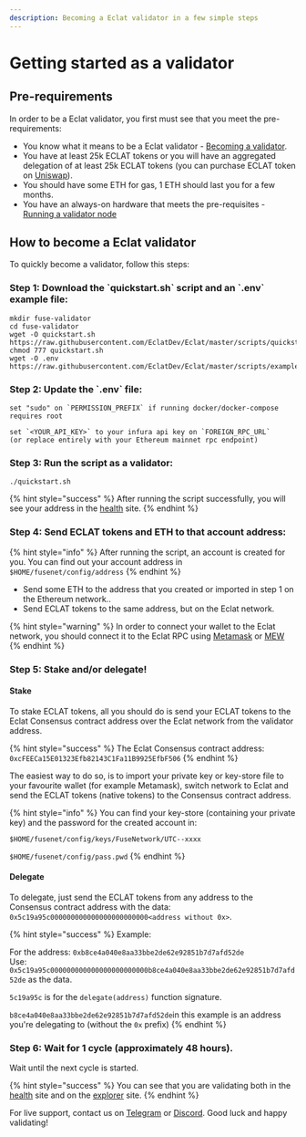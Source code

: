 ```yaml
---
description: Becoming a Eclat validator in a few simple steps
---
```


# Getting started as a validator

## Pre-requirements

In order to be a Eclat validator, you first must see that you meet the pre-requirements:

* You know what it means to be a Eclat validator - [Becoming a validator](how-to-become-a-validator.md#what-it-means-to-be-a-validator).
* You have at least 25k ECLAT tokens or you will have an aggregated delegation of at least 25k ECLAT tokens \(you can purchase ECLAT token on [Uniswap](https://uniswap.exchange/swap/0x970b9bb2c0444f5e81e9d0efb84c8ccdcdcaf84d)\).
* You should have some ETH for gas, 1 ETH should last you for a few months.
* You have an always-on hardware that meets the pre-requisites - [Running a validator node](run-your-own-validator.md#pre-requisites)

## How to become a Eclat validator

To quickly become a validator, follow this steps:

### Step 1: Download the \`quickstart.sh\` script and an \`.env\` example file:

```text
mkdir fuse-validator
cd fuse-validator
wget -O quickstart.sh https://raw.githubusercontent.com/EclatDev/Eclat/master/scripts/quickstart.sh
chmod 777 quickstart.sh
wget -O .env https://raw.githubusercontent.com/EclatDev/Eclat/master/scripts/examples/.env.validator.example
```

### Step 2: Update the \`.env\` file:

```text
set "sudo" on `PERMISSION_PREFIX` if running docker/docker-compose requires root

set `<YOUR_API_KEY>` to your infura api key on `FOREIGN_RPC_URL`
(or replace entirely with your Ethereum mainnet rpc endpoint)
```

### Step 3: Run the script as a validator:

```text
./quickstart.sh
```

{% hint style="success" %}
After running the script successfully, you will see your address in the [health](https://status.eclatscan.com/) site.
{% endhint %}

### Step 4: **Send ECLAT tokens and ETH to that account address:**

{% hint style="info" %}
After running the script, an account is created for you. You can find out your account address in `$HOME/fusenet/config/address`
{% endhint %}

* Send some ETH to the address that you created or imported in step 1 on the Ethereum network..
* Send ECLAT tokens to the same address, but on the Eclat network.

{% hint style="warning" %}
In order to connect your wallet to the Eclat network, you should connect it to the Eclat RPC using [Metamask](../../how-to-add-fuse-to-your-metamask.md) or [MEW](../../how-to-add-fuse-network-to-mew.md)
{% endhint %}

### Step 5: Stake and/or delegate!

#### Stake

To stake ECLAT tokens, all you should do is send your ECLAT tokens to the Eclat Consensus contract address over the Eclat network from the validator address.

{% hint style="success" %}
The Eclat Consensus contract address: `0xcFEECa15E01323Efb82143C1Fa11B9925EfbF506`
{% endhint %}

The easiest way to do so, is to import your private key or key-store file to your favourite wallet \(for example Metamask\), switch network to Eclat and send the ECLAT tokens \(native tokens\) to the Consensus contract address.

{% hint style="info" %}
You can find your key-store \(containing your private key\) and the password for the created account in:

`$HOME/fusenet/config/keys/FuseNetwork/UTC--xxxx`

`$HOME/fusenet/config/pass.pwd`
{% endhint %}

#### Delegate

To delegate, just send the ECLAT tokens from any address to the Consensus contract address with the data: `0x5c19a95c000000000000000000000000<address without 0x>`.

{% hint style="success" %}
Example:

For the address: `0xb8ce4a040e8aa33bbe2de62e92851b7d7afd52de`  
Use: `0x5c19a95c000000000000000000000000b8ce4a040e8aa33bbe2de62e92851b7d7afd52de` as the data.

`5c19a95c` is for the `delegate(address)` function signature.

`b8ce4a040e8aa33bbe2de62e92851b7d7afd52de`in this example is an address you're delegating to \(without the `0x` prefix\)
{% endhint %}

### Step 6: Wait for 1 cycle \(approximately 48 hours\).

Wait until the next cycle is started.

{% hint style="success" %}
You can see that you are validating both in the [health](https://status.eclatscan.com/) site and on the [explorer](https://eclatscan.com) site.
{% endhint %}

For live support, contact us on [Telegram](https://t.me/) or [Discord](https://discord.gg/). Good luck and happy validating!

